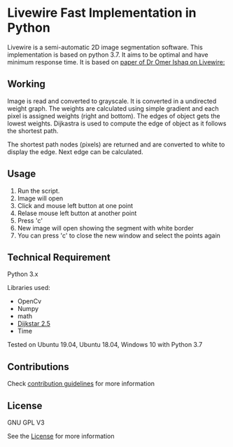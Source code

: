 # Livewire Fast Implementation in Python

Livewire is a semi-automatic 2D image segmentation software. This implementation is based on python 3.7. It aims to be optimal and have minimum response time. It is based on [paper of Dr Omer Ishaq on Livewire:](https://pdfs.semanticscholar.org/3788/6be0aad4767acd9e07da28d6b2d4c719655d.pdf)

## Working

Image is read and converted to grayscale. It is converted in a undirected weight graph. The weights are calculated using simple gradient and each pixel is assigned weights (right and bottom). The edges of object gets the lowest weights. Dijkastra is used to compute the edge of object as it follows the shortest path.

The shortest path nodes (pixels) are returned and are converted to white to display the edge. Next edge can be calculated.

## Usage

1. Run the script.
2. Image will open
3. Click and mouse left button at one point
4. Relase mouse left button at another point
5. Press 'c'
6. New image will open showing the segment with white border
7. You can press 'c' to close the new window and select the points again

## Technical Requirement

Python 3.x

Libraries used:
* OpenCv
* Numpy
* math
* [Dijkstar 2.5](https://pypi.org/project/Dijkstar/)
* Time

Tested on Ubuntu 19.04, Ubuntu 18.04, Windows 10 with Python 3.7

## Contributions

Check [contribution guidelines](https://github.com/Usama3627/live-wire/blob/master/CONTRIBUTING.md) for more information

## License
GNU GPL V3

See the [License](https://github.com/Usama3627/live-wire/blob/master/LICENSE) for more information
